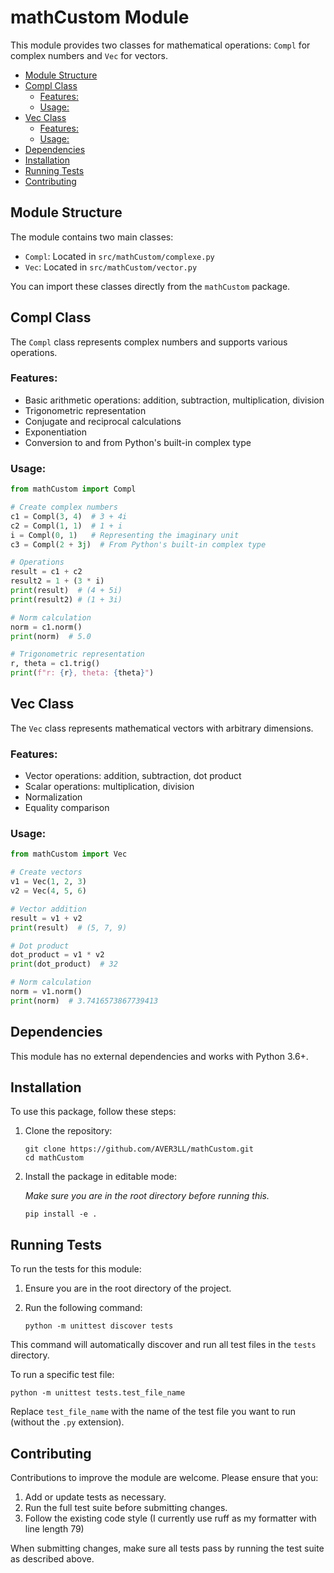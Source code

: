 # mathCustom Module

This module provides two classes for mathematical operations: `Compl` for complex numbers and `Vec` for vectors.

<!-- START doctoc generated TOC please keep comment here to allow auto update -->
<!-- DON'T EDIT THIS SECTION, INSTEAD RE-RUN doctoc TO UPDATE -->

- [Module Structure](#module-structure)
- [Compl Class](#compl-class)
  - [Features:](#features)
  - [Usage:](#usage)
- [Vec Class](#vec-class)
  - [Features:](#features-1)
  - [Usage:](#usage-1)
- [Dependencies](#dependencies)
- [Installation](#installation)
- [Running Tests](#running-tests)
- [Contributing](#contributing)

<!-- END doctoc generated TOC please keep comment here to allow auto update -->

## Module Structure

The module contains two main classes:

- `Compl`: Located in `src/mathCustom/complexe.py`
- `Vec`: Located in `src/mathCustom/vector.py`

You can import these classes directly from the `mathCustom` package.

## Compl Class

The `Compl` class represents complex numbers and supports various operations.

### Features:

- Basic arithmetic operations: addition, subtraction, multiplication, division
- Trigonometric representation
- Conjugate and reciprocal calculations
- Exponentiation
- Conversion to and from Python's built-in complex type

### Usage:

```python
from mathCustom import Compl

# Create complex numbers
c1 = Compl(3, 4)  # 3 + 4i
c2 = Compl(1, 1)  # 1 + i
i = Compl(0, 1)   # Representing the imaginary unit
c3 = Compl(2 + 3j)  # From Python's built-in complex type

# Operations
result = c1 + c2
result2 = 1 + (3 * i)
print(result)  # (4 + 5i)
print(result2) # (1 + 3i)

# Norm calculation
norm = c1.norm()
print(norm)  # 5.0

# Trigonometric representation
r, theta = c1.trig()
print(f"r: {r}, theta: {theta}")
```

## Vec Class

The `Vec` class represents mathematical vectors with arbitrary dimensions.

### Features:

- Vector operations: addition, subtraction, dot product
- Scalar operations: multiplication, division
- Normalization
- Equality comparison

### Usage:

```python
from mathCustom import Vec

# Create vectors
v1 = Vec(1, 2, 3)
v2 = Vec(4, 5, 6)

# Vector addition
result = v1 + v2
print(result)  # (5, 7, 9)

# Dot product
dot_product = v1 * v2
print(dot_product)  # 32

# Norm calculation
norm = v1.norm()
print(norm)  # 3.7416573867739413
```

## Dependencies

This module has no external dependencies and works with Python 3.6+.

## Installation

To use this package, follow these steps:

1. Clone the repository:

   ```
   git clone https://github.com/AVER3LL/mathCustom.git
   cd mathCustom
   ```

2. Install the package in editable mode:

   _Make sure you are in the root directory before running this._

   ```
   pip install -e .
   ```

## Running Tests

To run the tests for this module:

1. Ensure you are in the root directory of the project.
2. Run the following command:

   ```
   python -m unittest discover tests
   ```

This command will automatically discover and run all test files in the `tests` directory.

To run a specific test file:

```
python -m unittest tests.test_file_name
```

Replace `test_file_name` with the name of the test file you want to run (without the `.py` extension).

## Contributing

Contributions to improve the module are welcome. Please ensure that you:

1. Add or update tests as necessary.
2. Run the full test suite before submitting changes.
3. Follow the existing code style (I currently use ruff as my formatter with line length 79)

When submitting changes, make sure all tests pass by running the test suite as described above.

